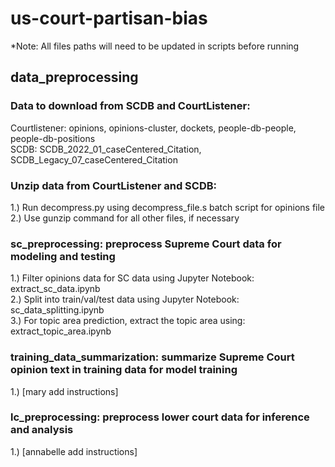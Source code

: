 # us-court-partisan-bias
*Note: All files paths will need to be updated in scripts before running

## data_preprocessing
### Data to download from SCDB and CourtListener: 
Courtlistener: opinions, opinions-cluster, dockets, people-db-people, people-db-positions
<br>SCDB: SCDB_2022_01_caseCentered_Citation, SCDB_Legacy_07_caseCentered_Citation

### Unzip data from CourtListener and SCDB: 
1.) Run decompress.py using decompress\_file.s batch script for opinions file
<br>2.) Use gunzip command for all other files, if necessary

### sc_preprocessing: preprocess Supreme Court data for modeling and testing
1.) Filter opinions data for SC data using Jupyter Notebook: extract_sc_data.ipynb
<br>2.) Split into train/val/test data using Jupyter Notebook: sc_data_splitting.ipynb
<br>3.) For topic area prediction, extract the topic area using: extract_topic_area.ipynb

### training_data_summarization: summarize Supreme Court opinion text in training data for model training
1.) [mary add instructions]

### lc_preprocessing: preprocess lower court data for inference and analysis
1.) [annabelle add instructions]

